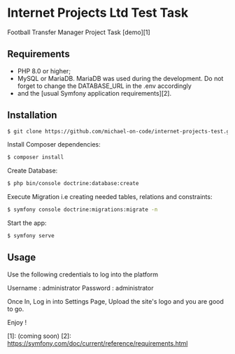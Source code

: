 Internet Projects Ltd Test Task
========================

Football Transfer Manager Project Task [demo][1]

Requirements
------------

  * PHP 8.0 or higher;
  * MySQL or MariaDB. MariaDB was used during the development. Do not forget to change the DATABASE_URL in the .env accordingly
  * and the [usual Symfony application requirements][2].

Installation
------------

```bash
$ git clone https://github.com/michael-on-code/internet-projects-test.git
```

Install Composer dependencies:

```bash
$ composer install
```

Create Database:

```bash
$ php bin/console doctrine:database:create
```

Execute Migration i.e creating needed tables, relations and constraints:

```bash
$ symfony console doctrine:migrations:migrate -n
```

Start the app:

```bash
$ symfony serve 
```


Usage
-----

Use the following credentials to log into the platform 

Username : administrator
Password : administrator

Once In, Log in into Settings Page, Upload the site's logo and you are good to go.

Enjoy !


[1]: (coming soon)
[2]: https://symfony.com/doc/current/reference/requirements.html
